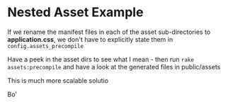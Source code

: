 # Nested Asset Example

If we rename the manifest files in each of the asset sub-directories to **application.css**, we don't 
have to explicitly state them in `config.assets_precompile`

Have a peek in the asset dirs to see what I mean - then run `rake assets:precompile` and have a look at the generated files in public/assets

This is much more scalable solutio

Bo'